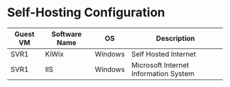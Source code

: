 # Self-Hosting Configuration 

| Guest VM | Software Name | OS | Description |
| -------- | ------------- | -- | ----------- |
| SVR1 | KiWix | Windows | Self Hosted Internet | 
| SVR1 | IIS | Windows | Microsoft Internet Information System |
